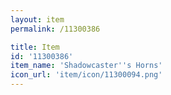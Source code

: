 ```yaml
---
layout: item
permalink: /11300386

title: Item
id: '11300386'
item_name: 'Shadowcaster''s Horns'
icon_url: 'item/icon/11300094.png'
---
```

